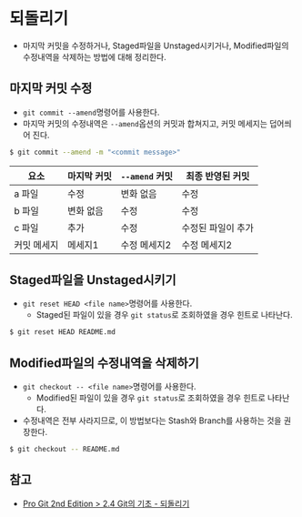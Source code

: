 # 되돌리기

- 마지막 커밋을 수정하거나, Staged파일을 Unstaged시키거나, Modified파일의 수정내역을 삭제하는 방법에 대해 정리한다.

## 마지막 커밋 수정

- `git commit --amend`명령어를 사용한다.
- 마지막 커밋의 수정내역은 `--amend`옵션의 커밋과 합쳐지고, 커밋 메세지는 덥어씌어 진다.

```bash
$ git commit --amend -m "<commit message>"
```

| 요소        | 마지막 커밋 | `--amend` 커밋 | 최종 반영된 커밋   |
| ----------- | ----------- | -------------- | ------------------ |
| a 파일      | 수정        | 변화 없음      | 수정               |
| b 파일      | 변화 없음   | 수정           | 수정               |
| c 파일      | 추가        | 수정           | 수정된 파일이 추가 |
| 커밋 메세지 | 메세지1     | 수정 메세지2   | 수정 메세지2       |

## Staged파일을 Unstaged시키기

- `git reset HEAD <file name>`명령어를 사용한다.
  - Staged된 파일이 있을 경우 `git status`로 조회하였을 경우 힌트로 나타난다.

```bash
$ git reset HEAD README.md
```

## Modified파일의 수정내역을 삭제하기

- `git checkout -- <file name>`명령어를 사용한다.
  - Modified된 파일이 있을 경우 `git status`로 조회하였을 경우 힌트로 나타난다.
- 수정내역은 전부 사라지므로, 이 방법보다는 Stash와 Branch를 사용하는 것을 권장한다.

```bash
$ git checkout -- README.md
```

## 참고

- [Pro Git 2nd Edition > 2.4 Git의 기초 - 되돌리기](https://git-scm.com/book/ko/v2/Git%EC%9D%98-%EA%B8%B0%EC%B4%88-%EB%90%98%EB%8F%8C%EB%A6%AC%EA%B8%B0)
